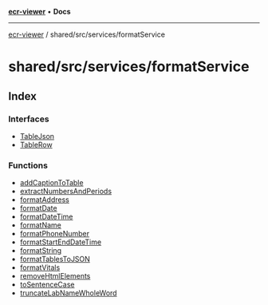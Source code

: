 [**ecr-viewer**](../../../../README.md) • **Docs**

***

[ecr-viewer](../../../../README.md) / shared/src/services/formatService

# shared/src/services/formatService

## Index

### Interfaces

- [TableJson](interfaces/TableJson.md)
- [TableRow](interfaces/TableRow.md)

### Functions

- [addCaptionToTable](functions/addCaptionToTable.md)
- [extractNumbersAndPeriods](functions/extractNumbersAndPeriods.md)
- [formatAddress](functions/formatAddress.md)
- [formatDate](functions/formatDate.md)
- [formatDateTime](functions/formatDateTime.md)
- [formatName](functions/formatName.md)
- [formatPhoneNumber](functions/formatPhoneNumber.md)
- [formatStartEndDateTime](functions/formatStartEndDateTime.md)
- [formatString](functions/formatString.md)
- [formatTablesToJSON](functions/formatTablesToJSON.md)
- [formatVitals](functions/formatVitals.md)
- [removeHtmlElements](functions/removeHtmlElements.md)
- [toSentenceCase](functions/toSentenceCase.md)
- [truncateLabNameWholeWord](functions/truncateLabNameWholeWord.md)
